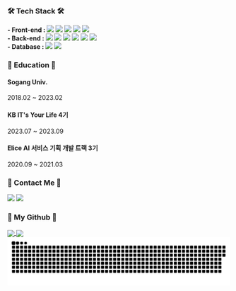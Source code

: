 <!-- ### Hi there 👋 -->

<!--
**serajang99/serajang99** is a ✨ _special_ ✨ repository because its `README.md` (this file) appears on your GitHub profile.

Here are some ideas to get you started:

- 🔭 I’m currently working on ...
- 🌱 I’m currently learning ...
- 👯 I’m looking to collaborate on ...
- 🤔 I’m looking for help with ...
- 💬 Ask me about ...
- 📫 How to reach me: ...
- 😄 Pronouns: ...
- ⚡ Fun fact: ...
-->

<h3 align="left">🛠 Tech Stack 🛠</h3>
<p align="left">
  <b>- Front-end : </b>
  <span><img src="https://img.shields.io/badge/HTML-e34f26?style=flat-square&logo=html5&logoColor=white"/></span>
  <span><img src="https://img.shields.io/badge/CSS-1572b6?style=flat-square&logo=css3&logoColor=white"/></span>
  <span><img src="https://img.shields.io/badge/JavaScript-F7DF1E?style=flat-square&logo=JavaScript&logoColor=white"/></span>
  <span><img src="https://img.shields.io/badge/React-61dafb?style=flat-square&logo=react&logoColor=white"/></span>
  <span><img src="https://img.shields.io/badge/Bootstrap-7952B3?style=flat-square&logo=Bootstrap&logoColor=white"/></span>
  <br/>
  <b>- Back-end : </b>
  <span><img src="https://img.shields.io/badge/Java-ED8B00?style=flat-square&logo=java&logoColor=white"></span>
  <span><img src="https://img.shields.io/badge/Spring-6DB33F?style=flat-square&logo=spring&logoColor=white"></span>
  <span><img src="https://img.shields.io/badge/Python-3766AB?style=flat-square&logo=Python&logoColor=white"/></span>
  <span><img src="https://img.shields.io/badge/flask-000000?style=flat-square&logo=flask&logoColor=white"></span>
  <span><img src="https://img.shields.io/badge/C-A8B9CC?style=flat-square&logo=C&logoColor=white"/></span>
  <span><img src="https://img.shields.io/badge/C++-00599C?style=flat-square&logo=c%2B%2B&logoColor=white"></span>
  <br/>
  <b>- Database : </b>
  <span><img src="https://img.shields.io/badge/mysql-4479A1?style=flat-square&logo=mysql&logoColor=white"></span>
  <span><img src="https://img.shields.io/badge/mariaDB-003545?style=flat-square&logo=mariaDB&logoColor=white"></span>
  <span></span>
  <span></span>
</p>

<h3 align="left">🏫 Education 🏫</h3>
<p align="left">
  <h4>Sogang Univ.</h4>
  2018.02 ~ 2023.02
  
  <h4>KB IT's Your Life 4기</h4>
  2023.07 ~ 2023.09
  
  <h4>Elice AI 서비스 기획 개발 트랙 3기</h4>
  2020.09 ~ 2021.03  
</p>

<h3 align="left">🧸 Contact Me 🧸</h3>
<p align="left">
  <span><a href="mailto:serajang1679@gmail.com"><img src="https://img.shields.io/badge/Gmail-d14836?style=flat-square&logo=Gmail&logoColor=white&link=serajang1679@gmail.com"/></a></span>
  <span><a href="https://velog.io/@serajang99" target='_blank'><img src="https://img.shields.io/badge/Tech%20Blog-11B48A?style=flat-square&logo=Vimeo&logoColor=white&link=https://velog.io/@serajang99"/></a></span>
</p>

<h3 align="left">🌱 My Github 🌱 </h3>
<p align="left">
  <span><a href="https://github.com/anuraghazra/github-readme-stats" target='_blank'>
    <img align="center" src="https://github-readme-stats.vercel.app/api?username=serajang99&show_icons=true&theme=radical&hide=issues&line_height=24&include_all_commits=True&hide_border=True" />
    </a></span>
  <span><a href="https://github.com/anuraghazra/github-readme-stats" target='_blank'>
    <img align="center" src="https://github-readme-stats.vercel.app/api/top-langs/?username=serajang99&layout=compact&theme=radical&langs_count=6&hide_border=True&card_width=260" />
    </a></span>
  <br/> 
  <picture>
    <source media="(prefers-color-scheme: dark)" srcset="https://raw.githubusercontent.com/serajang99/serajang99/output/github-snake-dark.svg">
    <source media="(prefers-color-scheme: light)" srcset="https://raw.githubusercontent.com/serajang99/serajang99/output/github-snake.svg">
  <!--   <source media="(prefers-color-scheme: ocean)" srcset="https://raw.githubusercontent.com/serajang99/serajang99/output/ocean.gif"> -->
    <img alt="github contribution grid snake animation" src="https://raw.githubusercontent.com/serajang99/serajang99/output/github-snake.svg">
  </picture>
</p>
